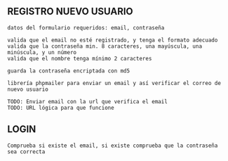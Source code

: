 ## REGISTRO NUEVO USUARIO
    datos del formulario requeridos: email, contraseña

    valida que el email no esté registrado, y tenga el formato adecuado
    valida que la contraseña min. 8 caracteres, una mayúscula, una minúscula, y un número
    valida que el nombre tenga mínimo 2 caracteres

    guarda la contraseña encriptada con md5

    librería phpmailer para enviar un email y así verificar el correo de nuevo usuario

    TODO: Enviar email con la url que verifica el email
    TODO: URL lógica para que funcione

## LOGIN
    Comprueba si existe el email, si existe comprueba que la contraseña sea correcta


